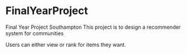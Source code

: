 FinalYearProject
================

Final Year Project Southampton
This project is to design a recommender system for communities

Users can either view or rank for items they want.
